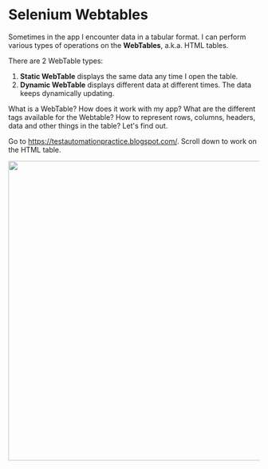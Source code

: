 # Selenium Webtables

Sometimes in the app I encounter data in a tabular format. I can perform various types of operations on the __WebTables__, a.k.a. HTML tables.

There are 2 WebTable types:
1) __Static WebTable__ displays the same data any time I open the table. 
2) __Dynamic WebTable__ displays different data at different times. The data keeps dynamically updating.

What is a WebTable? How does it work with my app? What are the different tags available for the Webtable? How to represent rows, columns, headers, data and other things in the table? Let's find out.

Go to https://testautomationpractice.blogspot.com/. Scroll down to work on the HTML table.

<img src="https://user-images.githubusercontent.com/70295997/206872438-a8d45af8-ea88-409d-b215-c94d68b4c414.png" width=600></img>
